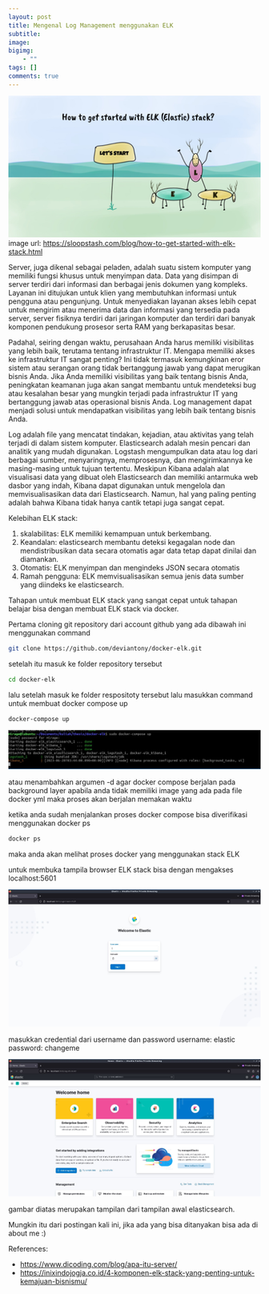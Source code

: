 ```yaml
---
layout: post
title: Mengenal Log Management menggunakan ELK
subtitle: 
image: 
bigimg: 
    - ""
tags: []
comments: true
---
```


![banner](../img/elk/elk.jpg)
image url: https://sloopstash.com/blog/how-to-get-started-with-elk-stack.html

Server, juga dikenal sebagai peladen, adalah suatu sistem komputer yang memiliki fungsi khusus untuk menyimpan data. Data yang disimpan di server terdiri dari informasi dan berbagai jenis dokumen yang kompleks. Layanan ini ditujukan untuk klien yang membutuhkan informasi untuk pengguna atau pengunjung. Untuk menyediakan layanan akses lebih cepat untuk mengirim atau menerima data dan informasi yang tersedia pada server, server fisiknya terdiri dari jaringan komputer dan terdiri dari banyak komponen pendukung prosesor serta RAM yang berkapasitas besar.

Padahal, seiring dengan waktu, perusahaan Anda harus memiliki visibilitas yang lebih baik, terutama tentang infrastruktur IT. Mengapa memiliki akses ke infrastruktur IT sangat penting? Ini tidak termasuk kemungkinan eror sistem atau serangan orang tidak bertanggung jawab yang dapat merugikan bisnis Anda. Jika Anda memiliki visibilitas yang baik tentang bisnis Anda, peningkatan keamanan juga akan sangat membantu untuk mendeteksi bug atau kesalahan besar yang mungkin terjadi pada infrastruktur IT yang bertanggung jawab atas operasional bisnis Anda. Log management dapat menjadi solusi untuk mendapatkan visibilitas yang lebih baik tentang bisnis Anda. 

Log adalah file yang mencatat tindakan, kejadian, atau aktivitas yang telah terjadi di dalam sistem komputer. Elasticsearch adalah mesin pencari dan analitik yang mudah digunakan. Logstash mengumpulkan data atau log dari berbagai sumber, menyaringnya, memprosesnya, dan mengirimkannya ke masing-masing untuk tujuan tertentu. Meskipun Kibana adalah alat visualisasi data yang dibuat oleh Elasticsearch dan memiliki antarmuka web dasbor yang indah, Kibana dapat digunakan untuk mengelola dan memvisualisasikan data dari Elasticsearch. Namun, hal yang paling penting adalah bahwa Kibana tidak hanya cantik tetapi juga sangat cepat.

Kelebihan ELK stack:
1. skalabilitas: ELK memiliki kemampuan untuk
berkembang.
2. Keandalan: elasticsearch membantu deteksi
kegagalan node dan mendistribusikan data
secara otomatis agar data tetap dapat dinilai dan
diamankan.
3. Otomatis: ELK menyimpan dan mengindeks
JSON secara otomatis
4. Ramah pengguna: ELK memvisualisasikan
semua jenis data sumber yang diindeks ke
elasticsearch.

Tahapan untuk membuat ELK stack yang sangat cepat untuk tahapan belajar bisa dengan membuat ELK stack via docker.

Pertama cloning git repository dari account github yang ada dibawah ini menggunakan command
```bash
git clone https://github.com/deviantony/docker-elk.git
```

setelah itu masuk ke folder repository tersebut
```bash
cd docker-elk
```

lalu setelah masuk ke folder respositoty tersebut lalu masukkan command untuk membuat docker compose up

```bash
docker-compose up
```

![cli elk](../img/elk/elk-cli.jpg)

atau menambahkan argumen -d agar docker compose berjalan pada background layer
apabila anda tidak memiliki image yang ada pada file docker yml maka proses akan berjalan memakan waktu


ketika anda sudah menjalankan proses docker compose bisa diverifikasi menggunakan docker ps

```bash
docker ps
```

maka anda akan melihat proses docker yang menggunakan stack ELK


untuk membuka tampila browser ELK stack
bisa dengan mengakses localhost:5601

![tampilan](../img/elk/tampilan-login-screen.jpg)


masukkan credential dari username dan password
username: elastic
password: changeme

![homescreen](../img/elk/homescreen-elk.jpg)

gambar diatas merupakan tampilan dari tampilan awal elasticsearch.


Mungkin itu dari postingan kali ini, jika ada yang bisa ditanyakan bisa ada di about me :)


References:
- https://www.dicoding.com/blog/apa-itu-server/
- https://inixindojogja.co.id/4-komponen-elk-stack-yang-penting-untuk-kemajuan-bisnismu/